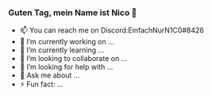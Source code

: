### Guten Tag, mein Name ist Nico 👋

- 📫 You can reach me on Discord:EinfachNurN1C0#8426
- 🔭 I’m currently working on ...
- 🌱 I’m currently learning ...
- 👯 I’m looking to collaborate on ...
- 🤔 I’m looking for help with ...
- 💬 Ask me about ... 
- ⚡ Fun fact: ...
